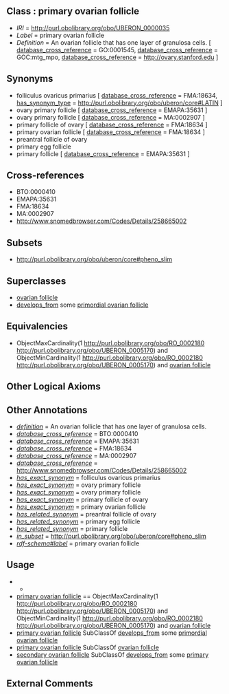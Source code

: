 
## Class : primary ovarian follicle

 * *IRI* = http://purl.obolibrary.org/obo/UBERON_0000035
 * *Label* = primary ovarian follicle
 * *Definition* = An ovarian follicle that has one layer of granulosa cells. [ [database_cross_reference](../../ef/oboInOwl#hasDbXref.md) = GO:0001545, [database_cross_reference](../../ef/oboInOwl#hasDbXref.md) = GOC:mtg_mpo, [database_cross_reference](../../ef/oboInOwl#hasDbXref.md) = http://ovary.stanford.edu ]

## Synonyms

 * folliculus ovaricus primarius [ [database_cross_reference](../../ef/oboInOwl#hasDbXref.md) = FMA:18634, [has_synonym_type](../../pe/oboInOwl#hasSynonymType.md) = http://purl.obolibrary.org/obo/uberon/core#LATIN ]
 * ovary primary follicle [ [database_cross_reference](../../ef/oboInOwl#hasDbXref.md) = EMAPA:35631 ]
 * ovary primary follicle [ [database_cross_reference](../../ef/oboInOwl#hasDbXref.md) = MA:0002907 ]
 * primary follicle of ovary [ [database_cross_reference](../../ef/oboInOwl#hasDbXref.md) = FMA:18634 ]
 * primary ovarian follicle [ [database_cross_reference](../../ef/oboInOwl#hasDbXref.md) = FMA:18634 ]
 * preantral follicle of ovary
 * primary egg follicle
 * primary follicle [ [database_cross_reference](../../ef/oboInOwl#hasDbXref.md) = EMAPA:35631 ]

## Cross-references

 * BTO:0000410
 * EMAPA:35631
 * FMA:18634
 * MA:0002907
 * http://www.snomedbrowser.com/Codes/Details/258665002

## Subsets

 * http://purl.obolibrary.org/obo/uberon/core#pheno_slim

## Superclasses

 * [ovarian follicle](../../UBERON/05/UBERON_0001305.md)
 * [develops_from](../../RO/02/RO_0002202.md) some [primordial ovarian follicle](../../UBERON/81/UBERON_0003981.md)

## Equivalencies

 * ObjectMaxCardinality(1 <http://purl.obolibrary.org/obo/RO_0002180> <http://purl.obolibrary.org/obo/UBERON_0005170>) and ObjectMinCardinality(1 <http://purl.obolibrary.org/obo/RO_0002180> <http://purl.obolibrary.org/obo/UBERON_0005170>) and [ovarian follicle](../../UBERON/05/UBERON_0001305.md)

## Other Logical Axioms


## Other Annotations

 * *[definition](../../IAO/15/IAO_0000115.md)* = An ovarian follicle that has one layer of granulosa cells.
 * *[database_cross_reference](../../ef/oboInOwl#hasDbXref.md)* = BTO:0000410
 * *[database_cross_reference](../../ef/oboInOwl#hasDbXref.md)* = EMAPA:35631
 * *[database_cross_reference](../../ef/oboInOwl#hasDbXref.md)* = FMA:18634
 * *[database_cross_reference](../../ef/oboInOwl#hasDbXref.md)* = MA:0002907
 * *[database_cross_reference](../../ef/oboInOwl#hasDbXref.md)* = http://www.snomedbrowser.com/Codes/Details/258665002
 * *[has_exact_synonym](../../ym/oboInOwl#hasExactSynonym.md)* = folliculus ovaricus primarius
 * *[has_exact_synonym](../../ym/oboInOwl#hasExactSynonym.md)* = ovary primary follicle
 * *[has_exact_synonym](../../ym/oboInOwl#hasExactSynonym.md)* = ovary primary follicle
 * *[has_exact_synonym](../../ym/oboInOwl#hasExactSynonym.md)* = primary follicle of ovary
 * *[has_exact_synonym](../../ym/oboInOwl#hasExactSynonym.md)* = primary ovarian follicle
 * *[has_related_synonym](../../ym/oboInOwl#hasRelatedSynonym.md)* = preantral follicle of ovary
 * *[has_related_synonym](../../ym/oboInOwl#hasRelatedSynonym.md)* = primary egg follicle
 * *[has_related_synonym](../../ym/oboInOwl#hasRelatedSynonym.md)* = primary follicle
 * *[in_subset](../../et/oboInOwl#inSubset.md)* = http://purl.obolibrary.org/obo/uberon/core#pheno_slim
 * *[rdf-schema#label](../../el/rdf-schema#label.md)* = primary ovarian follicle

## Usage

 * -
 * [primary ovarian follicle](../../UBERON/35/UBERON_0000035.md) == ObjectMaxCardinality(1 <http://purl.obolibrary.org/obo/RO_0002180> <http://purl.obolibrary.org/obo/UBERON_0005170>) and ObjectMinCardinality(1 <http://purl.obolibrary.org/obo/RO_0002180> <http://purl.obolibrary.org/obo/UBERON_0005170>) and [ovarian follicle](../../UBERON/05/UBERON_0001305.md)
 * [primary ovarian follicle](../../UBERON/35/UBERON_0000035.md) SubClassOf [develops_from](../../RO/02/RO_0002202.md) some [primordial ovarian follicle](../../UBERON/81/UBERON_0003981.md)
 * [primary ovarian follicle](../../UBERON/35/UBERON_0000035.md) SubClassOf [ovarian follicle](../../UBERON/05/UBERON_0001305.md)
 * [secondary ovarian follicle](../../UBERON/36/UBERON_0000036.md) SubClassOf [develops_from](../../RO/02/RO_0002202.md) some [primary ovarian follicle](../../UBERON/35/UBERON_0000035.md)

## External Comments

